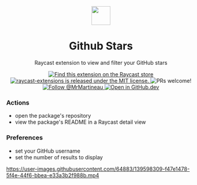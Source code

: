 <div align="center">
  <img
    src="https://user-images.githubusercontent.com/64883/139604791-4a3024f8-691b-4511-8915-d48eff1915c2.png"
    width="50"
  />

  <h1>
    Github Stars
  </h1>

Raycast extension to view and filter your GitHub stars

  <p>
    <a href="https://www.raycast.com/mrmartineau/github-stars">
      <img src="https://img.shields.io/badge/Raycast-Store-red.svg"
        alt="Find this extension on the Raycast store"
      />
    </a>
    <a
      href="https://github.com/mrmartineau/raycast-extensions/blob/master/LICENSE"
    >
      <img
        src="https://img.shields.io/badge/license-MIT-blue.svg"
        alt="raycast-extensions is released under the MIT license."
      />
    </a>
    <img
      src="https://img.shields.io/badge/PRs-welcome-brightgreen.svg"
      alt="PRs welcome!"
    />
    <a href="https://twitter.com/intent/follow?screen_name=mrmartineau">
      <img
        src="https://img.shields.io/twitter/follow/mrmartineau.svg?label=Follow%20@MrMartineau"
        alt="Follow @MrMartineau"
      />
    </a>
    <a href="https://github.dev/mrmartineau/raycast-extensions">
      <img src="https://img.shields.io/badge/Open_in-GitHub.dev-red.svg"
        alt="Open in GitHub.dev"
      />
    </a>
  </p>
</div>

### Actions

- open the package's repository
- view the package's README in a Raycast detail view

### Preferences

- set your GitHub username
- set the number of results to display

https://user-images.githubusercontent.com/64883/139598309-f47e1478-5f4e-44f6-bbea-e33a3b2f988b.mp4
